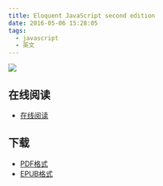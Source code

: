 ```yaml
---
title: Eloquent JavaScript second edition
date: 2016-05-06 15:28:05
tags:
  - javascript
  - 英文
---
```


![](http://eloquentjavascript.net/img/cover.png)

<!--more-->

## 在线阅读 ##

+ [在线阅读](http://eloquentjavascript.net/)

## 下载 ##

+ [PDF格式](http://eloquentjavascript.net/Eloquent_JavaScript.pdf)
+ [EPUB格式](http://eloquentjavascript.net/Eloquent_JavaScript.epub)
